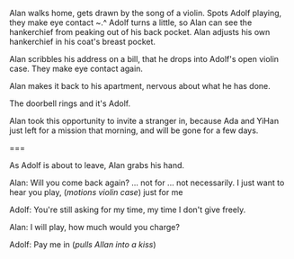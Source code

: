 Alan walks home, gets drawn by the song of a violin.
Spots Adolf playing, they make eye contact ~.^
Adolf turns a little, so Alan can see the hankerchief from peaking out of his back pocket.
Alan adjusts his own hankerchief in his coat's breast pocket.

Alan scribbles his address on a bill, that he drops into Adolf's open violin case.
They make eye contact again.

Alan makes it back to his apartment, nervous about what he has done.

The doorbell rings and it's Adolf.

Alan took this opportunity to invite a stranger in, because Ada and YiHan just left for a mission that morning, and will be gone for a few days.

===

As Adolf is about to leave, Alan grabs his hand.

Alan: Will you come back again? ... not for ... not necessarily.
I just want to hear you play, (*motions violin case*) just for me

Adolf: You're still asking for my time, my time I don't give freely. 

Alan: I will play, how much would you charge?

Adolf: Pay me in (*pulls Allan into a kiss*)

